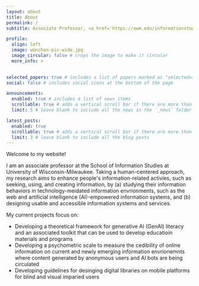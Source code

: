 ```yaml
---
layout: about
title: About
permalink: /
subtitle: Associate Professor, <a href='https://uwm.edu/informationstudies/'>UWM iSchool</a>

profile:
  align: left
  image: wonchan-pic-wide.jpg
  image_circular: false # crops the image to make it circular
  more_info: >
    

selected_papers: true # includes a list of papers marked as "selected={true}"
social: false # includes social icons at the bottom of the page

announcements:
  enabled: true # includes a list of news items
  scrollable: true # adds a vertical scroll bar if there are more than 3 news items
  limit: 5 # leave blank to include all the news in the `_news` folder

latest_posts:
  enabled: true
  scrollable: true # adds a vertical scroll bar if there are more than 3 new posts items
  limit: 3 # leave blank to include all the blog posts
---
```


Welcome to my website!

I am an associate professor at the School of Information Studies at University of Wisconsin-Milwaukee. Taking a human-centered approach, my research aims to enhance people's information-related activies, such as seeking, using, and creating information, by (a) studying their information behaviors in technology-meidated information envrionments, such as the web and artificial intelligence (AI)-empowered information systems, and (b) designing usable and accessible information systems and services. 

My current projects focus on: 
- Developing a theoretical framework for generative AI (GenAI) literacy and an associated toolkit that can be used to develop educatioin materials and programs
- Developing a psychometric scale to measure the cedibility of online information on current and newly emerging information envrionemnts where content generated by anonymous users and AI bots are being circulated
- Developing guidelines for desinging digital libraries on mobile platforms for blind and visual imparied users



